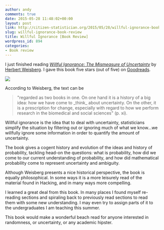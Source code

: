 ```yaml
---
author: andy
comments: true
date: 2015-05-28 11:48:02+00:00
layout: post
link: http://citizen-statistician.org/2015/05/28/willful-ignorance-book-review/
slug: willful-ignorance-book-review
title: Willful Ignorance [Book Review]
wordpress_id: 894
categories:
- Book review
---
```


I just finished reading _[Willful Ignorance: The Mismeasure of Uncertainty](http://www.amazon.com/Willful-Ignorance-The-Mismeasure-Uncertainty/dp/0470890444)_ by [Herbert Weisberg](http://www.willfulignorance.net/). I gave this book five stars (out of five) on [Goodreads](http://www.goodreads.com/).

![](http://ecx.images-amazon.com/images/I/418ZpJCkv3L._SY344_BO1,204,203,200_.jpg)

According to Weisberg, the text can be


<blockquote>"regarded as two books in one. On one hand it is a history of a big idea: how we have come to _think_ about uncertainty. On the other, it is a prescription for change, especially with regard to how we perform research in the biomedical and social sciences" (p. xi).</blockquote>


Willful ignorance is the idea that to deal with uncertainty, statisticians simplify the situation by filtering out or ignoring much of what we know...we willfully ignore some information in order to quantify the amount of uncertainty.

The book gives a cogent history and evolution of the ideas and history of probability, tackling head-on the questions: what is probability, how did we come to our current understanding of probability, and how did mathematical probability come to represent uncertainty and ambiguity.

Although Weisberg presents a nice historical perspective, the book is equally philosophical. In some ways it is a more leisurely read of the material found in Hacking, and in many ways more compelling.

I learned a great deal from this book. In many places I found myself re-reading sections and spiraling back to previously read sections to read them with some new understanding. I may even try to assign parts of it to the undergraduates I am teaching this summer.

This book would make a wonderful beach read for anyone interested in randomness, or uncertainty, or any academic hipster.
